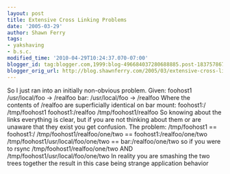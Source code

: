 ```yaml
---
layout: post
title: Extensive Cross Linking Problems
date: '2005-03-29'
author: Shawn Ferry
tags:
- yakshaving
- b.s.c.
modified_time: '2010-04-29T10:24:37.070-07:00'
blogger_id: tag:blogger.com,1999:blog-496684037280688885.post-183757867532738005
blogger_orig_url: http://blog.shawnferry.com/2005/03/extensive-cross-linking-problems.html
---
```


So I just ran into an initially non-obvious problem. Given: foohost1  
/usr/local/foo -&gt; /realfoo bar: /usr/local/foo -&gt; /realfoo Where the  
contents of /realfoo are superficially identical on bar mount: foohost1:/  
/tmp/foohost1 foohost1:/realfoo /tmp/foohost1/realfoo So knowing about the  
links everything is clear, but if you are not thinking about them or are  
unaware that they exist you get confusion. The problem: /tmp/foohost1 ==  
foohost1:/ /tmp/foohost1/realfoo/one/two == foohost1:/realfoo/one/two  
/tmp/foohost1/usr/local/foo/one/two == bar:/realfoo/one/two so if you were  
to rsync /tmp/foohost1/realfoo/one/two AND  
/tmp/foohost1/usr/local/foo/one/two In reality you are smashing the two  
trees together the result in this case being strange application behavior  


